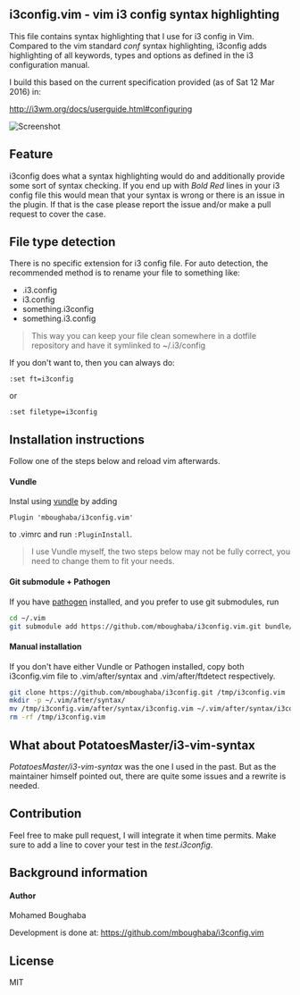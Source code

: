 i3config.vim - vim i3 config syntax highlighting
------------------------------------------------

This file contains syntax highlighting that I use for i3 config in Vim.
Compared to the vim standard *conf* syntax highlighting, i3config
adds highlighting of all keywords, types and options as defined in the i3 configuration manual.

I build this based on the current specification provided (as of Sat 12 Mar 2016) in:

<http://i3wm.org/docs/userguide.html#configuring>

![Screenshot](https://github.com/mboughaba/i3config.vim/blob/master/screenshot.png)

Feature
-------
i3config does what a syntax highlighting would do and additionally
provide some sort of syntax checking. If you end up with *Bold Red*
lines in your i3 config file this would mean that your syntax is wrong
or there is an issue in the plugin.
If that is the case please report the issue and/or make a pull request to cover the case.

File type detection
------------------

There is no specific extension for i3 config file.
For auto detection, the recommended method is to rename your file to something like:
+ .i3.config
+ i3.config
+ something.i3config
+ something.i3.config

> This way you can keep your file clean somewhere in a dotfile repository and have it symlinked to ~/.i3/config

If you don't want to, then you can always do:
```vim
:set ft=i3config
```
or
```vim
:set filetype=i3config
```

Installation instructions
-------------------------
Follow one of the steps below and reload vim afterwards.

#### Vundle
Instal using [vundle](https://github.com/gmarik/Vundle.vim) by adding
```vim
Plugin 'mboughaba/i3config.vim'
```
to .vimrc and run `:PluginInstall`.

> I use Vundle myself, the two steps below may not be fully correct, you need to change them to fit your needs.

#### Git submodule + Pathogen
If you have [pathogen](https://github.com/tpope/vim-pathogen) installed,
and you prefer to use git submodules, run
```sh
cd ~/.vim
git submodule add https://github.com/mboughaba/i3config.vim.git bundle/syntax/
```

#### Manual installation
If you don't have either Vundle or Pathogen installed, copy both i3config.vim file
to .vim/after/syntax and .vim/after/ftdetect respectively.
```sh
git clone https://github.com/mboughaba/i3config.git /tmp/i3config.vim
mkdir -p ~/.vim/after/syntax/
mv /tmp/i3config.vim/after/syntax/i3config.vim ~/.vim/after/syntax/i3config.vim
rm -rf /tmp/i3config.vim
```

What about PotatoesMaster/i3-vim-syntax
---------------------------------------

*PotatoesMaster/i3-vim-syntax* was the one I used in the past.
But as the maintainer himself pointed out, there are quite some issues and a rewrite is needed.


Contribution
------------

Feel free to make pull request, I will integrate it when time permits.
Make sure to add a line to cover your test in the *test.i3config*.


Background information
----------------------

#### Author
Mohamed Boughaba

Development is done at: <https://github.com/mboughaba/i3config.vim>

License
-------

MIT
